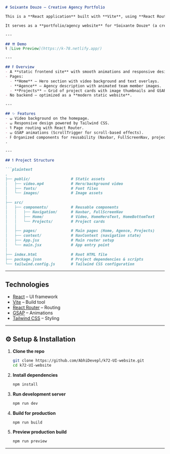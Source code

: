 
````markdown
# Soixante Douze – Creative Agency Portfolio

This is a **React application** built with **Vite**, using **React Router** for routing, **GSAP** (with ScrollTrigger) for animations, and **Tailwind CSS** for styling.  

It serves as a **portfolio/agency website** for *Soixante Douze* (a creative agency), showcasing a hero video section, agency description, and a project gallery.

---

## ߚ Demo
ߔ [Live Preview](https://k-78.netlify.app/)

---

## ߓ Overview
- A **static frontend site** with smooth animations and responsive design.
- Pages:
  - **Home** – Hero section with video background and text overlays.  
  - **Agence** – Agency description with animated team member images.  
  - **Projects** – Grid of project cards with image thumbnails and GSAP height animations.  
- No backend – optimized as a **modern static website**.

---

## ✨ Features
- ߎ Video background on the homepage.  
- ߎ Responsive design powered by Tailwind CSS.  
- ߔ Page routing with React Router.  
- ߎ GSAP animations (ScrollTrigger for scroll-based effects).  
- ߓ Organized components for reusability (Navbar, FullScreenNav, project cards, etc.).  
.  

---

## ߗ Project Structure

```plaintext
.
├── public/                  # Static assets
│   ├── video.mp4            # Hero/background video
│   ├── fonts/               # Font files
│   └── images/              # Image assets
│
├── src/
│   ├── components/          # Reusable components
│   │   ├── Navigation/      # Navbar, FullScreenNav
│   │   ├── Home/            # Video, HomeHeroText, HomeBottomText
│   │   └── Projects/        # Project cards
│   │
│   ├── pages/               # Main pages (Home, Agence, Projects)
│   ├── context/             # NavContext (navigation state)
│   ├── App.jsx              # Main router setup
│   └── main.jsx             # App entry point
│
├── index.html               # Root HTML file
├── package.json             # Project dependencies & scripts
└── tailwind.config.js       # Tailwind CSS configuration
````

---
 
## Technologies
* [React](https://react.dev/) – UI framework
* [Vite](https://vitejs.dev/) – Build tool
* [React Router](https://reactrouter.com/) – Routing
* [GSAP](https://greensock.com/gsap/) – Animations
* [Tailwind CSS](https://tailwindcss.com/) – Styling

---

## ⚙️ Setup & Installation

1. **Clone the repo**

   ```bash
   git clone https://github.com/AbhiDevepl/k72-UI-website.git
   cd k72-UI-website
   ```

2. **Install dependencies**

   ```bash
   npm install
   ```

3. **Run development server**

   ```bash
   npm run dev
   ```

4. **Build for production**

   ```bash
   npm run build
   ```

5. **Preview production build**

   ```bash
   npm run preview
   ```

---
